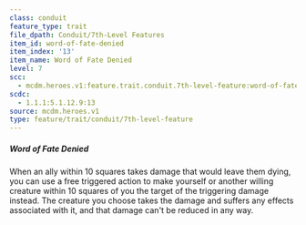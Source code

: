 ```yaml
---
class: conduit
feature_type: trait
file_dpath: Conduit/7th-Level Features
item_id: word-of-fate-denied
item_index: '13'
item_name: Word of Fate Denied
level: 7
scc:
  - mcdm.heroes.v1:feature.trait.conduit.7th-level-feature:word-of-fate-denied
scdc:
  - 1.1.1:5.1.12.9:13
source: mcdm.heroes.v1
type: feature/trait/conduit/7th-level-feature
---
```


##### Word of Fate Denied

When an ally within 10 squares takes damage that would leave them dying, you can use a free triggered action to make yourself or another willing creature within 10 squares of you the target of the triggering damage instead. The creature you choose takes the damage and suffers any effects associated with it, and that damage can't be reduced in any way.
